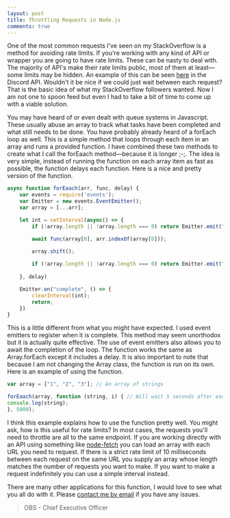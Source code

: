 ```yaml
---
layout: post
title: Throttling Requests in Node.js
comments: true
---
```


One of the most common requests I've seen on my StackOverflow is a method for avoiding rate limits. If you're working with any kind of API or wrapper you are going to have rate limits. These can be nasty to deal with. The majority of API's make their rate limits public, most of them at least—some limits may be hidden. An example of this can be seen [here](https://discord.com/developers/docs/topics/rate-limits) in the Discord API. Wouldn't it be nice if we could just wait between each request? That is the basic idea of what my StackOverflow followers wanted. Now I am not one to spoon feed but even I had to take a bit of time to come up with a viable solution. 

You may have heard of or even dealt with queue systems in Javascript. These usually abuse an array to track what tasks have been completed and what still needs to be done. You have probably already heard of a forEach loop as well. This is a simple method that loops through each item in an array and runs a provided function. I have combined these two methods to create what I call the forEaach method—because it is longer ;-;. The idea is very simple, instead of running the function on each array item as fast as possible, the function delays each function. Here is a nice and pretty version of the function.
```js
async function forEaach(arr, func, delay) {
	var events = require('events');
	var Emitter = new events.EventEmitter();
	var array = [...arr];

	let int = setInterval(async() => {
		if (!array.length || !array.length === 0) return Emitter.emit("complete");

		await func(array[0], arr.indexOf(array[0]));

		array.shift();
		
        if (!array.length || !array.length === 0) return Emitter.emit("complete");
	
    }, delay)

	Emitter.on("complete", () => {
		clearInterval(int);
		return;
	})
}
```
This is a little different from what you might have expected. I used event emitters to register when it is complete. This method may seem unorthodox but it is actually quite effective. The use of event emitters also allows you to await the completion of the loop. The function works the same as Array.forEach except it includes a delay. It is also important to note that because I am not changing the Array class, the function is run on its own. Here is an example of using the function.
```js
var array = ["1", "2", "3"]; // An array of strings

forEaach(array, function (string, i) { // Will wait 5 seconds after each string is logged.
console.log(string);
}, 5000);
```
I think this example explains how to use the function pretty well. You might ask, how is this useful for rate limits? In most cases, the requests you'll need to throttle are all to the same endpoint. If you are working directly with an API using something like [node-fetch](https://www.npmjs.com/package/node-fetch) you can load an array with each URL you need to request. If there is a strict rate limit of 10 milliseconds between each request on the same URL you supply an array whose length matches the number of requests you want to make. If you want to make a request indefinitely you can use a simple interval instead.

There are many other applications for this function, I would love to see what you all do with it. Please [contact me by email](mailto:obs@obs.wtf) if you have any issues.


> OBS - Chief Executive Officer